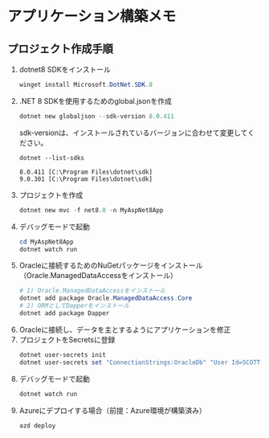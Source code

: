 # アプリケーション構築メモ

## プロジェクト作成手順

1. dotnet8 SDKをインストール
    ```powershell
    winget install Microsoft.DotNet.SDK.8
    ```
2. .NET 8 SDKを使用するためのglobal.jsonを作成
    ```powershell
    dotnet new globaljson --sdk-version 8.0.411
    ```
    sdk-versionは、インストールされているバージョンに合わせて変更してください。
    ```
    dotnet --list-sdks
    ```
    ```
    8.0.411 [C:\Program Files\dotnet\sdk]
    9.0.301 [C:\Program Files\dotnet\sdk]
    ```
3. プロジェクトを作成
    ```powershell
    dotnet new mvc -f net8.0 -n MyAspNet8App
    ```
4. デバッグモードで起動
    ```powershell
    cd MyAspNet8App
    dotnet watch run 
    ```
5. Oracleに接続するためのNuGetパッケージをインストール（Oracle.ManagedDataAccessをインストール）
    ```powershell
    # 1) Oracle.ManagedDataAccessをインストール
    dotnet add package Oracle.ManagedDataAccess.Core
    # 2) ORMとしてDapperをインストール
    dotnet add package Dapper
    ```
6. Oracleに接続し、データを主とするようにアプリケーションを修正
7. プロジェクトをSecretsに登録
    ```powershell
    dotnet user-secrets init
    dotnet user-secrets set "ConnectionStrings:OracleDb" "User Id=SCOTT;Password=tiger;Data Source=//localhost:1521/XEPDB1"
    ```
8. デバッグモードで起動
    ```powershell
    dotnet watch run 
    ```
9. Azureにデプロイする場合（前提：Azure環境が構築済み）
    ```
    azd deploy
    ```
